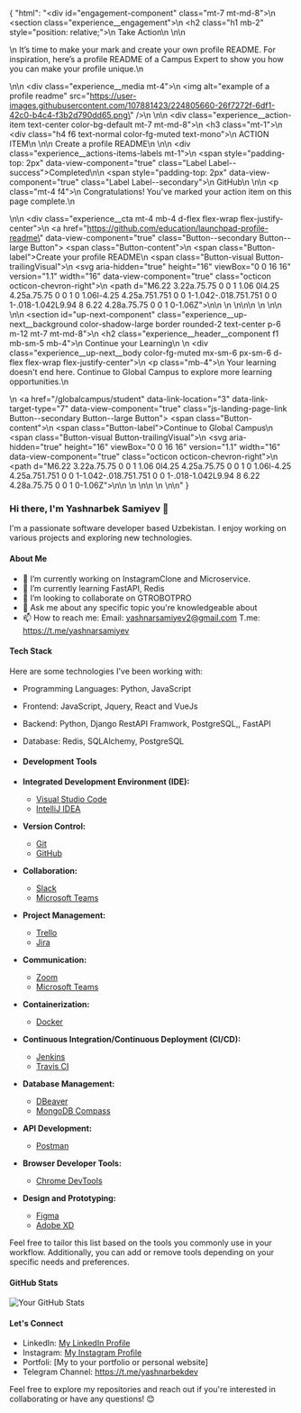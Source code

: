 {
"html": "<div id=\"engagement-component\" class=\"mt-7 mt-md-8\">\n  <section class=\"experience__engagement\">\n    <h2 class=\"h1 mb-2\" style=\"position: relative;\">\n      Take Action\n    </h2>\n\n    <p>\n      It’s time to make your mark and create your own profile README. For inspiration, here’s a profile README of a Campus Expert to show you how you can make your profile unique.\n    </p>\n\n    <div class=\"experience__media mt-4\">\n        <img alt=\"example of a profile readme\" src=\"https://user-images.githubusercontent.com/107881423/224805660-26f7272f-6df1-42c0-b4c4-f3b2d790dd65.png\" />\n    </div>\n\n    <div class=\"experience__action-item text-center color-bg-default mt-7 mt-md-8\">\n      <h3 class=\"mt-1\">\n        <div class=\"h4 f6 text-normal color-fg-muted text-mono\">\n          ACTION ITEM\n        </div>\n\n        Create a profile README\n      </h3>\n\n        <div class=\"experience__actions-items-labels mt-1\">\n          <span style=\"padding-top: 2px\" data-view-component=\"true\" class=\"Label Label--success\">Completed</span>\n\n            <span style=\"padding-top: 2px\" data-view-component=\"true\" class=\"Label Label--secondary\">\n              GitHub\n</span>        </div>\n\n        <p class=\"mt-4 f4\">\n            Congratulations! You've marked your action item on this page complete.\n        </p>\n\n        <div class=\"experience__cta mt-4 mb-4 d-flex flex-wrap flex-justify-center\">\n            <a href=\"https://github.com/education/launchpad-profile-readme\" data-view-component=\"true\" class=\"Button--secondary Button--large Button\">  <span class=\"Button-content\">\n    <span class=\"Button-label\">Create your profile README</span>\n      <span class=\"Button-visual Button-trailingVisual\">\n        <svg aria-hidden=\"true\" height=\"16\" viewBox=\"0 0 16 16\" version=\"1.1\" width=\"16\" data-view-component=\"true\" class=\"octicon octicon-chevron-right\">\n    <path d=\"M6.22 3.22a.75.75 0 0 1 1.06 0l4.25 4.25a.75.75 0 0 1 0 1.06l-4.25 4.25a.751.751 0 0 1-1.042-.018.751.751 0 0 1-.018-1.042L9.94 8 6.22 4.28a.75.75 0 0 1 0-1.06Z\"></path>\n</svg>\n      </span>\n  </span>\n</a>\n\n        </div>\n    </div>\n\n  </section>\n\n      <section id=\"up-next-component\" class=\"experience__up-next__background color-shadow-large border rounded-2 text-center p-6 m-12 mt-7 mt-md-8\">\n        <h2 class=\"experience__header__component f1 mb-sm-5 mb-4\">\n          Continue your Learning\n        </h2>\n        <div class=\"experience__up-next__body color-fg-muted mx-sm-6 px-sm-6 d-flex flex-wrap flex-justify-center\">\n          <p class=\"mb-4\">\n            Your learning doesn't end here. Continue to Global Campus to explore more learning opportunities.\n          </p>\n          <a href=\"/globalcampus/student\" data-link-location=\"3\" data-link-target-type=\"7\" data-view-component=\"true\" class=\"js-landing-page-link Button--secondary Button--large Button\">  <span class=\"Button-content\">\n    <span class=\"Button-label\">Continue to Global Campus</span>\n      <span class=\"Button-visual Button-trailingVisual\">\n        <svg aria-hidden=\"true\" height=\"16\" viewBox=\"0 0 16 16\" version=\"1.1\" width=\"16\" data-view-component=\"true\" class=\"octicon octicon-chevron-right\">\n    <path d=\"M6.22 3.22a.75.75 0 0 1 1.06 0l4.25 4.25a.75.75 0 0 1 0 1.06l-4.25 4.25a.751.751 0 0 1-1.042-.018.751.751 0 0 1-.018-1.042L9.94 8 6.22 4.28a.75.75 0 0 1 0-1.06Z\"></path>\n</svg>\n      </span>\n  </span>\n</a>\n        </div>\n      </section>\n</div>\n"
}

### Hi there, I'm Yashnarbek Samiyev 👋

I'm a passionate software developer based Uzbekistan. I enjoy working on various projects and exploring new technologies.

#### About Me

- 🔭 I’m currently working on  InstagramClone and Microservice.
- 🌱 I’m currently learning FastAPI, Redis
- 👯 I’m looking to collaborate on GTROBOTPRO
- 💬 Ask me about any specific topic you're knowledgeable about
- 📫 How to reach me: Email: yashnarsamiyev2@gmail.com T.me: https://t.me/yashnarsamiyev

#### Tech Stack

Here are some technologies I've been working with:

- Programming Languages: Python, JavaScript
- Frontend: JavaScript, Jquery, React and VueJs
- Backend: Python, Django RestAPI Framwork, PostgreSQL,, FastAPI
- Database: Redis, SQLAlchemy, PostgreSQL
- #### Development Tools

- **Integrated Development Environment (IDE):**
  - [Visual Studio Code](https://code.visualstudio.com/)
  - [IntelliJ IDEA](https://www.jetbrains.com/idea/)

- **Version Control:**
  - [Git](https://git-scm.com/)
  - [GitHub](https://github.com/)

- **Collaboration:**
  - [Slack](https://slack.com/)
  - [Microsoft Teams](https://teams.microsoft.com/)

- **Project Management:**
  - [Trello](https://trello.com/)
  - [Jira](https://www.atlassian.com/software/jira)

- **Communication:**
  - [Zoom](https://zoom.us/)
  - [Microsoft Teams](https://teams.microsoft.com/)

- **Containerization:**
  - [Docker](https://www.docker.com/)

- **Continuous Integration/Continuous Deployment (CI/CD):**
  - [Jenkins](https://www.jenkins.io/)
  - [Travis CI](https://travis-ci.org/)

- **Database Management:**
  - [DBeaver](https://dbeaver.io/)
  - [MongoDB Compass](https://www.mongodb.com/try/download/compass)

- **API Development:**
  - [Postman](https://www.postman.com/)

- **Browser Developer Tools:**
  - [Chrome DevTools](https://developers.google.com/web/tools/chrome-devtools)

- **Design and Prototyping:**
  - [Figma](https://www.figma.com/)
  - [Adobe XD](https://www.adobe.com/products/xd.html)

Feel free to tailor this list based on the tools you commonly use in your workflow. Additionally, you can add or remove tools depending on your specific needs and preferences.


#### GitHub Stats

![Your GitHub Stats](https://github-readme-stats.vercel.app/api?username=Yashnarbek-Samiyev&show_icons=true&hide_border=true)

#### Let's Connect

- LinkedIn: [My LinkedIn Profile](https://www.linkedin.com/in/yashnarbek-samiyev/)
- Instagram: [My Instagram Profile](https://www.instagram.com/samiyevyashnarbek/)
- Portfoli: [My to your portfolio or personal website]
- Telegram Channel: https://t.me/yashnarbekdev

Feel free to explore my repositories and reach out if you're interested in collaborating or have any questions! 😊
